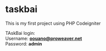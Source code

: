 # taskbai
This is my first project using PHP Codeigniter

TAskBai login: <br>
Username: <strong>oouano@proweaver.net</strong> <br> 
Password: <strong>admin</strong> <br>
